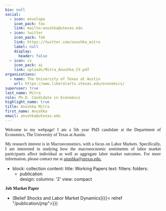 ```yaml
---
bio: null
social:
  - icon: envelope
    icon_pack: fas
    link: mailto:anushka@utexas.edu
  - icon: twitter
    icon_pack: fab
    link: https://twitter.com/onushka_mitro
    label: null
    display:
      header: false
  - icon: cv
    icon_pack: ai
    link: uploads/Mitra_Anushka_CV.pdf
organizations:
  - name: The University of Texas at Austin
    url: https://www.liberalarts.utexas.edu/economics/
superuser: true
last_name: Mitra
role: Ph.D. Candidate in Economics
highlight_name: true
title: Anushka Mitra
first_name: Anushka
email: anushka@utexas.edu
---
```


<p style="font-family:rose;text-align: justify;">Welcome to my webpage! I am a 5th year PhD candidate at the Department of Economics, The University of Texas at Austin.</p>

<p style="font-family:rose;text-align: justify;">My research interest is in Macroeconomics, with a focus on Labor Markets. Specifically, I am interested in studying how the macroeocnomic sentimemts of labor market participants affect individual as well as aggregate labor market outcomes. For more information, please contact me at <a href="anushka@utexas.edu">anushka@utexas.edu.</a></p>

  - block: collection
     content:
     title: Working Papers
     text: 
     filters:
     folders:
       - publication  
      design:
        columns: '2'
         view: compact

 <b style="font-family:rose;text-align: justify;">**Job Market Paper**</b>
 - [Belief Shocks and Labor Market Dynamics]({{< relref "/publication/jmp">}})

  

  




